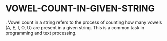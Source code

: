 # VOWEL-COUNT-IN-GIVEN-STRING
. Vowel count in a string refers to the process of counting how many vowels (A, E, I, O, U) are present in a given string. This is a common task in programming and text processing.
